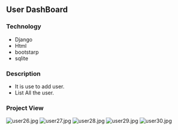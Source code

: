 ## User DashBoard

### Technology

  * Django
  * Html
  * bootstarp
  * sqlite

### Description

  * It is use to add user.
  * List All the user.
 
### Project View

  ![user26.jpg](https://nitin22032002.github.io/projectiages/user26.jpg)
![user27.jpg](https://nitin22032002.github.io/projectiages/user27.jpg)
![user28.jpg](https://nitin22032002.github.io/projectiages/user28.jpg)
![user29.jpg](https://nitin22032002.github.io/projectiages/user29.jpg)
![user30.jpg](https://nitin22032002.github.io/projectiages/user30.jpg)

  
